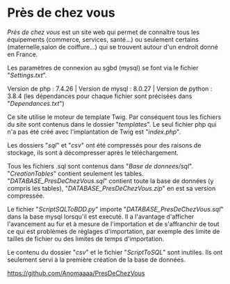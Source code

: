 # Près de chez vous

*Près de chez vous* est un site web qui permet de connaître tous les équipements (commerce, services, santé...) ou seulement certains (maternelle,salon de coiffure...) qui se trouvent autour d'un endroit donné en France.

Les paramètres de connexion au sgbd (mysql) se font via le fichier "*Settings.txt*".

Version de php : 7.4.26     |      Version de mysql : 8.0.27     |     Version de python : 3.8.4 (les dépendances pour chaque fichier sont précisées dans "*Dependances.txt*")

Ce site utilise le moteur de template Twig. Par conséquent tous les fichiers du site sont contenus dans le dossier "*templates*". Le seul fichier php qui n'a pas été créé avec l'implantation de Twig est "*index.php*".

Les dossiers "*sql*" et "*csv*" ont été compressés pour des raisons de stockage, ils sont à décompresser après le téléchargement.

Tous les fichiers .sql sont contenus dans "*Base de donnees/sql*". "*CreationTables*" contient seulement les tables. "*DATABASE_PresDeChezVous.sql*" contient toute la base de données (y compris les tables), "*DATABASE_PresDeChezVous.zip*" en est sa version compressée.

Le fichier "*ScriptSQLToBDD.py*" importe "*DATABASE_PresDeChezVous.sql*" dans la base mysql lorsqu'il est executé. Il a l'avantage d'afficher l'avancement au fur et à mesure de l'importation et de s'affranchir de tout ce qui est problèmes de réglages d'importation, par exemple des limite de tailles de fichier ou des limites de temps d'importation.

Le contenu du dossier "*csv*" et le fichier "*ScriptToSQL*" sont inutiles. Ils ont seulement servi à la première création de la base de données.

<https://github.com/Anomaaaa/PresDeChezVous>

